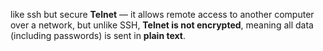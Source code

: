 like ssh but secure
**Telnet** — it allows remote access to another computer over a network, but unlike SSH, **Telnet is not encrypted**, meaning all data (including passwords) is sent in **plain text**.
